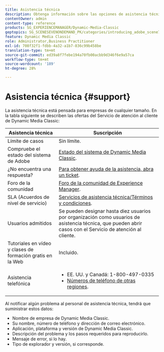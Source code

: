 ```yaml
---
title: Asistencia técnica
description: Obtenga información sobre las opciones de asistencia técnica.
contentOwner: admin
content-type: reference
products: SG_EXPERIENCEMANAGER/Dynamic-Media-Classic
geptopics: SG_SCENESEVENONDEMAND_PK/categories/introducing_adobe_scene7
feature: Dynamic Media Classic
role: Administrator,Business Practitioner
exl-id: 708f32f1-fdbb-4a32-a1b7-836c99b458be
translation-type: tm+mt
source-git-commit: ed39a8f7febe194a70fb00acbb9d346f6e9a57ca
workflow-type: tm+mt
source-wordcount: '189'
ht-degree: 28%

---
```


# Asistencia técnica {#support}

La asistencia técnica está pensada para empresas de cualquier tamaño. En la tabla siguiente se describen las ofertas del Servicio de atención al cliente de Dynamic Media Classic:

| Asistencia técnica | Suscripción |
|--- |--- |
| Límite de casos | Sin límite. |
| Compruebe el estado del sistema de Adobe | [Estado del sistema de Dynamic Media Classic](https://status.adobe.com/products/1175). |
| ¿No encuentra una respuesta? | [Para obtener ayuda de la asistencia, abra un ticket](https://experienceleague.adobe.com/?support-solution=General#support). |
| Foro de la comunidad | [Foro de la comunidad de Experience Manager](https://experienceleaguecommunities.adobe.com/t5/adobe-experience-manager/ct-p/adobe-experience-manager-community). |
| SLA (Acuerdos de nivel de servicio) | [Servicios de asistencia técnica/Términos y condiciones](https://helpx.adobe.com/support/programs/support-policies-terms-conditions.html). |
| Usuarios admitidos | Se pueden designar hasta diez usuarios por organización como usuarios de asistencia técnica, que pueden abrir casos con el Servicio de atención al cliente. |
| Tutoriales en vídeo y clases de formación gratis en la Web | Incluido. |
| Asistencia telefónica | <ul><li>EE. UU. y Canadá: 1-800-497-0335 </li><li>[Números de teléfono de otras regiones](https://helpx.adobe.com/contact/dma-external/DMACustomeCareRegionalPhoneNumbers.html).</li></ul> |

<!-- |Create a support case| [https://helpx.adobe.com/enterprise/admin-guide.html/enterprise/using/support-for-experience-cloud.ug.html](https://helpx.adobe.com/enterprise/admin-guide.html/enterprise/using/support-for-experience-cloud.ug.html) | -->

Al notificar algún problema al personal de asistencia técnica, tendrá que suministrar estos datos:

* Nombre de empresa de Dynamic Media Classic.
* Su nombre, número de teléfono y dirección de correo electrónico.
* Aplicación, plataforma y versión de Dynamic Media Classic.
* Descripción del problema y los pasos requeridos para reproducirlo.
* Mensaje de error, si lo hay.
* Tipo de explorador y versión, si corresponde.
